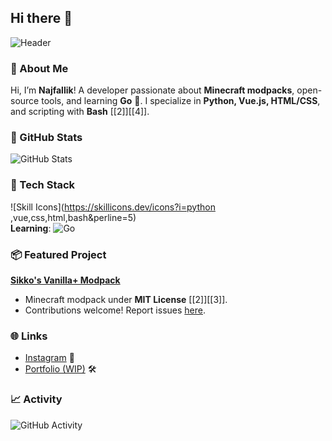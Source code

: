 ## Hi there 👋
![Header](https://via.placeholder.com/700x200?text=Sikkos+V+Modpack&font=noto&font_size=60&bg=007F00&color=FFFFFF )  
<!-- Verdant green background (#007F00) with white text -->  

### 👋 About Me  
Hi, I’m **Najfallik**! A developer passionate about **Minecraft modpacks**, open-source tools, and learning **Go** 🚀. I specialize in **Python, Vue.js, HTML/CSS**, and scripting with **Bash** [[2]][[4]].  

### 🔢 GitHub Stats  
![GitHub Stats](https://github-readme-stats.vercel.app/api?username=Najfallik&show_icons=true&theme=dark&bg_color=007F00 )  
<!-- Customized with verdant green background -->  

### 💼 Tech Stack  
![Skill Icons](https://skillicons.dev/icons?i=python ,vue,css,html,bash&perline=5)  
**Learning**: ![Go](https://skillicons.dev/icons?i=go )  

### 📦 Featured Project  
**[Sikko's Vanilla+ Modpack](https://github.com/Najfallik/sikkos-vplus )**  
- Minecraft modpack under **MIT License** [[2]][[3]].  
- Contributions welcome! Report issues [here](https://github.com/Najfallik/sikkos-vplus/issues ).  

### 🌐 Links  
- [Instagram](https://www.instagram.com/o.sikko/ ) 📸  
- [Portfolio (WIP)](https://your-portfolio-url.com ) 🛠️  

### 📈 Activity  
![GitHub Activity](https://activity-graph.pizza/Najfallik )  
<!-- Dark theme activity graph -->  
<!--
**Najfallik/Najfallik** is a ✨ _special_ ✨ repository because its `README.md` (this file) appears on your GitHub profile.

Here are some ideas to get you started:

- 🔭 I’m currently working on ...
- 🌱 I’m currently learning ...
- 👯 I’m looking to collaborate on ...
- 🤔 I’m looking for help with ...
- 💬 Ask me about ...
- 📫 How to reach me: ...
- 😄 Pronouns: ...
- ⚡ Fun fact: ...
-->
